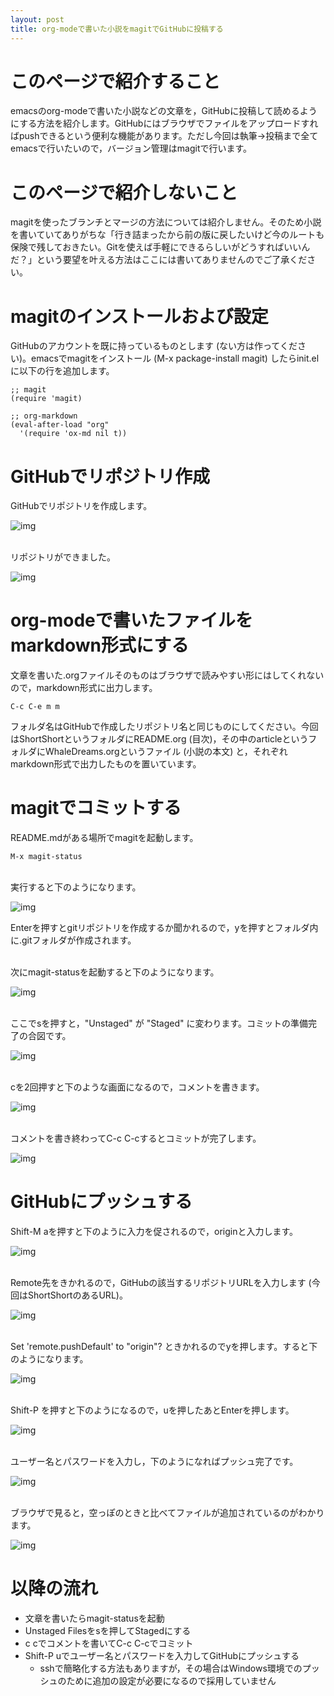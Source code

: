 ```yaml
---
layout: post
title: org-modeで書いた小説をmagitでGitHubに投稿する
---
```


# このページで紹介すること

emacsのorg-modeで書いた小説などの文章を，GitHubに投稿して読めるようにする方法を紹介します。GitHubにはブラウザでファイルをアップロードすればpushできるという便利な機能があります。ただし今回は執筆→投稿まで全てemacsで行いたいので，バージョン管理はmagitで行います。

# このページで紹介しないこと

magitを使ったブランチとマージの方法については紹介しません。そのため小説を書いていてありがちな「行き詰まったから前の版に戻したいけど今のルートも保険で残しておきたい。Gitを使えば手軽にできるらしいがどうすればいいんだ？」という要望を叶える方法はここには書いてありませんのでご了承ください。

# magitのインストールおよび設定

GitHubのアカウントを既に持っているものとします (ない方は作ってください)。emacsでmagitをインストール (M-x package-install magit) したらinit.elに以下の行を追加します。

    ;; magit
    (require 'magit)
    
    ;; org-markdown
    (eval-after-load "org"
      '(require 'ox-md nil t))

# GitHubでリポジトリ作成

GitHubでリポジトリを作成します。

![img](01.png)

<br>
リポジトリができました。

![img](02.png)

# org-modeで書いたファイルをmarkdown形式にする

文章を書いた.orgファイルそのものはブラウザで読みやすい形にはしてくれないので，markdown形式に出力します。

    C-c C-e m m

フォルダ名はGitHubで作成したリポジトリ名と同じものにしてください。今回はShortShortというフォルダにREADME.org (目次)，その中のarticleというフォルダにWhaleDreams.orgというファイル (小説の本文) と，それぞれmarkdown形式で出力したものを置いています。

# magitでコミットする

README.mdがある場所でmagitを起動します。

    M-x magit-status

<br>
実行すると下のようになります。

![img](03.png)

Enterを押すとgitリポジトリを作成するか聞かれるので，yを押すとフォルダ内に.gitフォルダが作成されます。

<br>
次にmagit-statusを起動すると下のようになります。

![img](04.png)

<br>
ここでsを押すと，"Unstaged" が "Staged" に変わります。コミットの準備完了の合図です。

![img](05.png)

<br>
cを2回押すと下のような画面になるので，コメントを書きます。

![img](06.png)

<br>
コメントを書き終わってC-c C-cするとコミットが完了します。

![img](07.png)

# GitHubにプッシュする

Shift-M aを押すと下のように入力を促されるので，originと入力します。

![img](08.png)

<br>
Remote先をきかれるので，GitHubの該当するリポジトリURLを入力します (今回はShortShortのあるURL)。

![img](09.png)

<br>
Set 'remote.pushDefault' to "origin"? ときかれるのでyを押します。すると下のようになります。

![img](10.png)

<br>
Shift-P を押すと下のようになるので，uを押したあとEnterを押します。

![img](11.png)

<br>
ユーザー名とパスワードを入力し，下のようになればプッシュ完了です。

![img](12.png)

<br>
ブラウザで見ると，空っぽのときと比べてファイルが追加されているのがわかります。

![img](13.png)

# 以降の流れ

-   文章を書いたらmagit-statusを起動
-   Unstaged Filesをsを押してStagedにする
-   c cでコメントを書いてC-c C-cでコミット
-   Shift-P uでユーザー名とパスワードを入力してGitHubにプッシュする
    -   sshで簡略化する方法もありますが，その場合はWindows環境でのプッシュのために追加の設定が必要になるので採用していません
